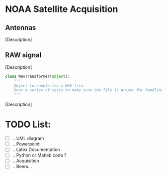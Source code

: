 # NOAA Satellite Acquisition

## Antennas

[Description]

## RAW signal

[Description]

```python
class WavTransformer(object):
    """
    Object to handle the a WAV file.
    Runs a series of tests to make sure the file is proper for handling.
    """
```

[Description]


# TODO List:


- [ ] .. UML diagram
- [ ] .. Powerpoint
- [ ] .. Latex Documentation
- [ ] .. Python or Matlab code ?
- [ ] .. Acquisition
- [ ] .. Beers...